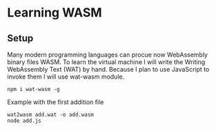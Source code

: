# Learning WASM

## Setup 

Many modern programming languages can procue now WebAssembly binary files WASM.
To learn the virtual machine I will write the Writing WebAssembly Text (WAT) by hand. 
Because I plan to use JavaScript to invoke them I will use wat-wasm module. 

```
npm i wat-wasm -g
```

Example with the first addition file
```
wat2wasm add.wat -o add.wasm
node add.js
```